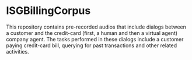 # ISGBillingCorpus
This repository contains pre-recorded audios that include dialogs between a customer and the credit-card (first, a human and then a virtual agent) company agent. The tasks performed in these dialogs include a customer paying credit-card bill, querying for past transactions and other related activities.  
